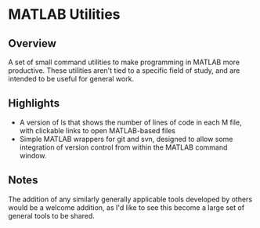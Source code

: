 # MATLAB Utilities

## Overview

A set of small command utilities to make programming in MATLAB more productive. These utilities aren't tied to a specific field of study, and are intended to be useful for general work.

## Highlights

* A version of ls that shows the number of lines of code in each M file, with clickable links to open MATLAB-based files
* Simple MATLAB wrappers for git and svn, designed to allow some integration of version control from within the MATLAB command window.

## Notes

The addition of any similarly generally applicable tools developed by others would be a welcome addition, as I'd like to see this become a large set of general tools to be shared.
